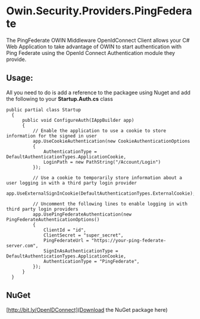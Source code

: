 # Owin.Security.Providers.PingFederate

The PingFederate OWIN Middleware OpenIdConnect Client allows your C# Web Application to take advantage of OWIN to start authentication with Ping Federate using the OpenId Connect Authentication module they provide.

## Usage:

All you need to do is add a reference to the packagee using Nuget and add the following to your **Startup.Auth.cs** class 

    public partial class Startup
      {
          public void ConfigureAuth(IAppBuilder app)
          {
              // Enable the application to use a cookie to store information for the signed in user
              app.UseCookieAuthentication(new CookieAuthenticationOptions
              {
                  AuthenticationType = DefaultAuthenticationTypes.ApplicationCookie,
                  LoginPath = new PathString("/Account/Login")
              });
  
              // Use a cookie to temporarily store information about a user logging in with a third party login provider
              app.UseExternalSignInCookie(DefaultAuthenticationTypes.ExternalCookie);
  
              // Uncomment the following lines to enable logging in with third party login providers
              app.UsePingFederateAuthentication(new PingFederateAuthenticationOptions()
              {
                  ClientId = "id",
                  ClientSecret = "super_secret",
                  PingFederateUrl = "https://your-ping-federate-server.com",
                  SignInAsAuthenticationType = DefaultAuthenticationTypes.ApplicationCookie,
                  AuthenticationType = "PingFederate",
              });
          }
      }
      

## NuGet

[http://bit.ly/OpenIDConnect](Download the NuGet package here)


